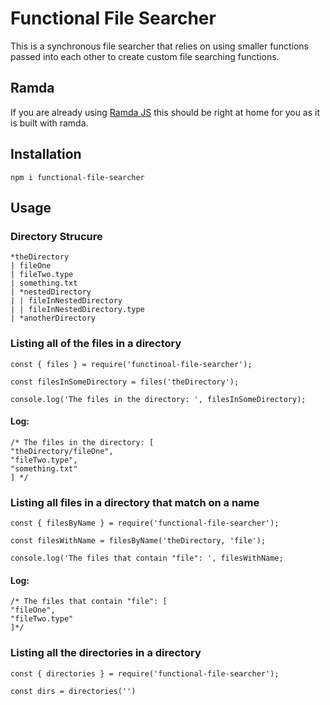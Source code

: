 # Functional File Searcher #

This is a synchronous file searcher that relies on using smaller functions passed into each other to create custom file searching functions.

## Ramda ##

If you are already using [Ramda JS](http://ramdajs.com "To Ramda!") this should be right at home for you as it is built with ramda. 

## Installation ##

```
npm i functional-file-searcher
```

## Usage ##

### Directory Strucure ###

```
*theDirectory
| fileOne 
| fileTwo.type
| something.txt
| *nestedDirectory
| | fileInNestedDirectory
| | fileInNestedDirectory.type
| *anotherDirectory
```

### Listing all of the files in a directory ###

```
const { files } = require('functinoal-file-searcher');

const filesInSomeDirectory = files('theDirectory');

console.log('The files in the directory: ', filesInSomeDirectory);
```

#### Log: ####

```
/* The files in the directory: [
"theDirectory/fileOne",
"fileTwo.type",
"something.txt"
] */
```

### Listing all files in a directory that match on a name ###

```
const { filesByName } = require('functional-file-searcher');

const filesWithName = filesByName('theDirectory, 'file');

console.log('The files that contain "file": ', filesWithName;
```

#### Log: ####

```
/* The files that contain "file": [
"fileOne",
"fileTwo.type"
]*/
```

### Listing all the directories in a directory ###
```
const { directories } = require('functional-file-searcher');

const dirs = directories('')
```
